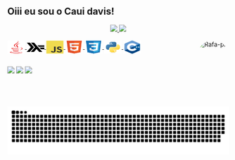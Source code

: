 ## Oiii eu sou o Caui davis!
<div align="center">
  <a href="https://github.com/cauidavismatosdeoliveira">
  <img height="180em" src="https://github-readme-stats.vercel.app/api?username=cauidavismatosdeoliveira&show_icons=true&theme=cobalt&include_all_commits=true&count_private=true"/>
  <img height="180em" src="https://github-readme-stats.vercel.app/api/top-langs/?username=cauidavismatosdeoliveira&layout=compact&langs_count=7&theme=cobalt"/>
</div>
<div style="display: inline_block"><br>
  <img align="center" alt="Rafa-Java" height="30" width="40" src="https://raw.githubusercontent.com/devicons/devicon/master/icons/java/java-plain.svg">
  <img align="center" alt="Rafa-Haskell" height="30" width="40" src="https://raw.githubusercontent.com/devicons/devicon/master/icons/haskell/haskell-plain.svg">
  <img align="center" alt="Rafa-Js" height="30" width="40" src="https://raw.githubusercontent.com/devicons/devicon/master/icons/javascript/javascript-original.svg">
  <img align="center" alt="Rafa-HTML" height="30" width="40" src="https://raw.githubusercontent.com/devicons/devicon/master/icons/html5/html5-original.svg">
  <img align="center" alt="Rafa-CSS" height="30" width="40" src="https://raw.githubusercontent.com/devicons/devicon/master/icons/css3/css3-original.svg">
  <img align="center" alt="Rafa-Python" height="30" width="40" src="https://raw.githubusercontent.com/devicons/devicon/master/icons/python/python-original.svg">
  <img align="center" alt="Rafa-C++" height="30" width="40" src="https://raw.githubusercontent.com/devicons/devicon/master/icons/cplusplus/cplusplus-original.svg">
  <img align="right" alt="Rafa-pic" height="150" style="border-radius:50px;" src="https://cdn.discordapp.com/attachments/509695861173911557/1015038905927598100/download20220904200821.png?width=676&height=676">
</div>
  
  ##
 
<div> 
  <a href="https://www.facebook.com/caui.davis/" target="_blank"><img src="https://img.shields.io/badge/Facebook-1877F2?style=for-the-badge&logo=facebook&logoColor=white" target="_blank"></a>
  <a href="https://www.instagram.com/cauidavis/" target="_blank"><img src="https://img.shields.io/badge/-Instagram-%23E4405F?style=for-the-badge&logo=instagram&logoColor=white" target="_blank"></a>
  <a href="" target="_blank"><img src="https://img.shields.io/badge/-LinkedIn-%230077B5?style=for-the-badge&logo=linkedin&logoColor=white" target="_blank"></a> 
  
  ![Snake animation](https://github.com/cauidavismatosdeoliveira/cauidavismatosdeoliveira/blob/output/github-contribution-grid-snake.svg)
  
  </div>
